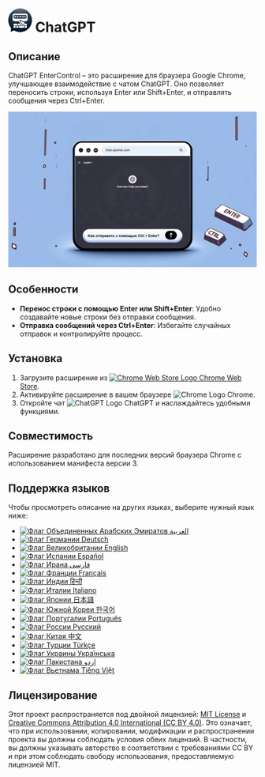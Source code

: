 # ![ChatGPT EnterControl Icon](../../icons/icon48.png) ChatGPT 

## Описание

ChatGPT EnterControl – это расширение для браузера Google Chrome, улучшающее взаимодействие с чатом ChatGPT. Оно позволяет переносить строки, используя Enter или Shift+Enter, и отправлять сообщения через Ctrl+Enter.

![ChatGPT EnterControl Promo Image](../promo-images/promo-image_RU.jpg)

## Особенности

- **Перенос строки с помощью Enter или Shift+Enter**: Удобно создавайте новые строки без отправки сообщения.
- **Отправка сообщений через Ctrl+Enter**: Избегайте случайных отправок и контролируйте процесс.

## Установка
1. Загрузите расширение из [<img src="https://fonts.gstatic.com/s/i/productlogos/chrome_store/v7/192px.svg" width="12" alt="Chrome Web Store Logo"> Chrome Web Store](https://chromewebstore.google.com/detail/chatgpt-entercontrol/llifnfdbmdcpjfnlhpombbadbhfghdao).
2. Активируйте расширение в вашем браузере <img src="https://fonts.gstatic.com/s/i/productlogos/chrome/v7/192px.svg" width="12" alt="Chrome Logo"> Chrome.
3. Откройте чат <img src="https://upload.wikimedia.org/wikipedia/commons/0/04/ChatGPT_logo.svg" width="12" alt="ChatGPT Logo"> ChatGPT и наслаждайтесь удобными функциями.

## Совместимость

Расширение разработано для последних версий браузера Chrome с использованием манифеста версии 3.

## Поддержка языков

Чтобы просмотреть описание на других языках, выберите нужный язык ниже:

- [<img src="https://flagcdn.com/ae.svg" width="18" alt="Флаг Объединенных Арабских Эмиратов"> العربية](./README_AR.md)
- [<img src="https://flagcdn.com/de.svg" width="18" alt="Флаг Германии"> Deutsch](./README_DE.md)
- [<img src="https://flagcdn.com/gb.svg" width="18" alt="Флаг Великобритании"> English](../../README.md)
- [<img src="https://flagcdn.com/es.svg" width="18" alt="Флаг Испании"> Español](./README_ES.md)
- [<img src="https://flagcdn.com/ir.svg" width="18" alt="Флаг Ирана"> فارسی](./README_FA.md)
- [<img src="https://flagcdn.com/fr.svg" width="18" alt="Флаг Франции"> Français](./README_FR.md)
- [<img src="https://flagcdn.com/in.svg" width="18" alt="Флаг Индии"> हिन्दी](./README_HI.md)
- [<img src="https://flagcdn.com/it.svg" width="18" alt="Флаг Италии"> Italiano](./README_IT.md)
- [<img src="https://flagcdn.com/jp.svg" width="18" alt="Флаг Японии"> 日本語](./README_JA.md)
- [<img src="https://flagcdn.com/kr.svg" width="18" alt="Флаг Южной Кореи"> 한국어](./README_KO.md)
- [<img src="https://flagcdn.com/pt.svg" width="18" alt="Флаг Португалии"> Português](./README_PT.md)
- [<img src="https://flagcdn.com/ru.svg" width="18" alt="Флаг России"> Русский](./README_RU.md)
- [<img src="https://flagcdn.com/cn.svg" width="18" alt="Флаг Китая"> 中文](./README_ZH.md)
- [<img src="https://flagcdn.com/tr.svg" width="18" alt="Флаг Турции"> Türkçe](./README_TR.md)
- [<img src="https://flagcdn.com/ua.svg" width="18" alt="Флаг Украины"> Українська](./README_UK.md)
- [<img src="https://flagcdn.com/pk.svg" width="18" alt="Флаг Пакистана"> اردو](./README_UR.md)
- [<img src="https://flagcdn.com/vi.svg" width="18" alt="Флаг Вьетнама"> Tiếng Việt](./README_VI.md)


## Лицензирование

Этот проект распространяется под двойной лицензией: [MIT License](../../LICENSE_MIT) и [Creative Commons Attribution 4.0 International (CC BY 4.0)](../../LICENSE_CC_BY_4.0). Это означает, что при использовании, копировании, модификации и распространении проекта вы должны соблюдать условия обеих лицензий. В частности, вы должны указывать авторство в соответствии с требованиями CC BY и при этом соблюдать свободу использования, предоставляемую лицензией MIT.
